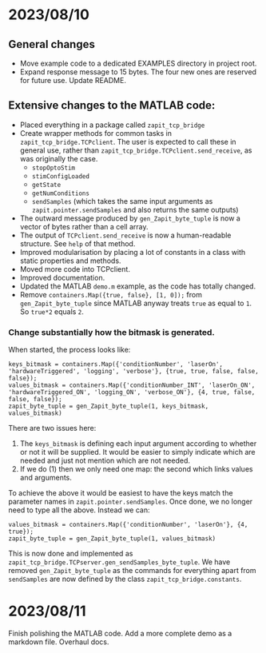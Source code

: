 
# 2023/08/10 

## General changes
* Move example code to a dedicated EXAMPLES directory in project root.
* Expand response message to 15 bytes. The four new ones are reserved for future use. Update README.

## Extensive changes to the MATLAB code:
* Placed everything in a package called `zapit_tcp_bridge`
* Create wrapper methods for common tasks in `zapit_tcp_bridge.TCPclient`. The user is expected to call these in general use, rather than `zapit_tcp_bridge.TCPclient.send_receive`, as was originally the case.
  * `stopOptoStim`
  * `stimConfigLoaded`
  * `getState`
  * `getNumConditions`
  * `sendSamples` (which takes the same input arguments as `zapit.pointer.sendSamples` and 
    also returns the same outputs)
* The outward message produced by `gen_Zapit_byte_tuple` is now a vector of bytes rather than a cell array.
* The output of `TCPclient.send_receive` is now a human-readable structure. See `help` of that method.
* Improved modularisation by placing a lot of constants in a class with static properties and methods.
* Moved more code into TCPclient.
* Improved documentation. 
* Updated the MATLAB `demo.m` example, as the code has totally changed. 
* Remove `containers.Map({true, false}, [1, 0]);` from `gen_Zapit_byte_tuple` since MATLAB anyway treats `true` as equal to `1`. So `true*2` equals `2`. 


### Change substantially how the bitmask is generated. 
When started, the process looks like:

```
keys_bitmask = containers.Map({'conditionNumber', 'laserOn', 'hardwareTriggered', 'logging', 'verbose'}, {true, true, false, false, false});
values_bitmask = containers.Map({'conditionNumber_INT', 'laserOn_ON', 'hardwareTriggered_ON', 'logging_ON', 'verbose_ON'}, {4, true, false, false, false});
zapit_byte_tuple = gen_Zapit_byte_tuple(1, keys_bitmask, values_bitmask)
```

There are two issues here:
1. The `keys_bitmask` is defining each input argument according to whether or not it will be supplied. 
It would be easier to simply indicate which are needed and just not mention which are not needed.
2. If we do (1) then we only need one map: the second which links values and arguments. 

To achieve the above it would be easiest to have the keys match the parameter names in `zapit.pointer.sendSamples`.
Once done, we no longer need to type all the above. 
Instead we can:

```
values_bitmask = containers.Map({'conditionNumber', 'laserOn'}, {4, true});
zapit_byte_tuple = gen_Zapit_byte_tuple(1, values_bitmask)
```

This is now done and implemented as `zapit_tcp_bridge.TCPserver.gen_sendSamples_byte_tuple`.
We have removed `gen_Zapit_byte_tuple` as the commands for everything apart from `sendSamples` are now defined by the class `zapit_tcp_bridge.constants`.


# 2023/08/11
Finish polishing the MATLAB code. Add a more complete demo as a markdown file. 
Overhaul docs.
